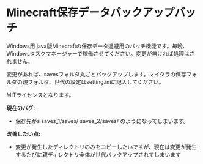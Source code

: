 
# Minecraft保存データバックアップバッチ

Windows用 java版Minecraftの保存データ退避用のバッチ機能です。毎晩、Windowsタスクマネージャーで稼働させてください。変更が無ければ処理はされません。

変更があれば、savesフォルダ丸ごとバックアップします。マイクラの保存フォルダの親フォルダ、世代の設定はsetting.iniに記入してください。

MITライセンスとなります。


**現在のバグ:**
- 保存先がs
saves_1/saves/
saves_2/saves/
のようになってしまいます。

**改善したい点:**
- 変更が発生したディレクトリのみをコピーしたいですが、現在は変更が発生するたびに親ディレクトリ全体が世代バックアップされてしまいます

